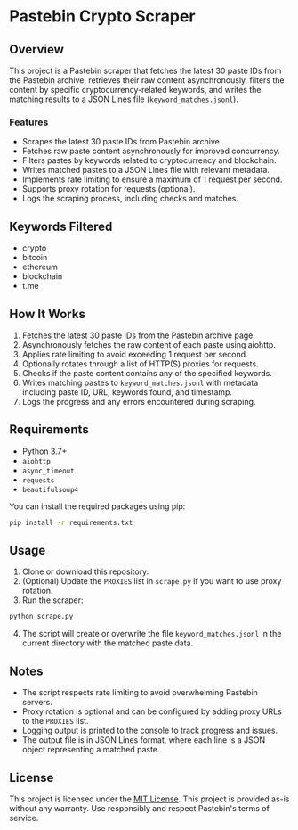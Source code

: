 # Pastebin Crypto Scraper

## Overview

This project is a Pastebin scraper that fetches the latest 30 paste IDs from the Pastebin archive, retrieves their raw content asynchronously, filters the content by specific cryptocurrency-related keywords, and writes the matching results to a JSON Lines file (`keyword_matches.jsonl`).

### Features

- Scrapes the latest 30 paste IDs from Pastebin archive.
- Fetches raw paste content asynchronously for improved concurrency.
- Filters pastes by keywords related to cryptocurrency and blockchain.
- Writes matched pastes to a JSON Lines file with relevant metadata.
- Implements rate limiting to ensure a maximum of 1 request per second.
- Supports proxy rotation for requests (optional).
- Logs the scraping process, including checks and matches.

## Keywords Filtered

- crypto
- bitcoin
- ethereum
- blockchain
- t.me

## How It Works

1. Fetches the latest 30 paste IDs from the Pastebin archive page.
2. Asynchronously fetches the raw content of each paste using aiohttp.
3. Applies rate limiting to avoid exceeding 1 request per second.
4. Optionally rotates through a list of HTTP(S) proxies for requests.
5. Checks if the paste content contains any of the specified keywords.
6. Writes matching pastes to `keyword_matches.jsonl` with metadata including paste ID, URL, keywords found, and timestamp.
7. Logs the progress and any errors encountered during scraping.

## Requirements

- Python 3.7+
- `aiohttp`
- `async_timeout`
- `requests`
- `beautifulsoup4`

You can install the required packages using pip:

```bash
pip install -r requirements.txt
```

## Usage

1. Clone or download this repository.
2. (Optional) Update the `PROXIES` list in `scrape.py` if you want to use proxy rotation.
3. Run the scraper:

```bash
python scrape.py
```

4. The script will create or overwrite the file `keyword_matches.jsonl` in the current directory with the matched paste data.

## Notes

- The script respects rate limiting to avoid overwhelming Pastebin servers.
- Proxy rotation is optional and can be configured by adding proxy URLs to the `PROXIES` list.
- Logging output is printed to the console to track progress and issues.
- The output file is in JSON Lines format, where each line is a JSON object representing a matched paste.

## License

This project is licensed under the [MIT License](LICENSE). 
This project is provided as-is without any warranty. Use responsibly and respect Pastebin's terms of service.